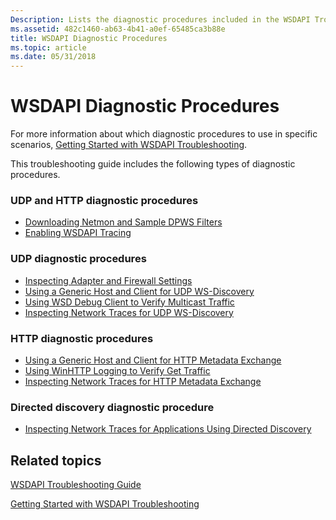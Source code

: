 ```yaml
---
Description: Lists the diagnostic procedures included in the WSDAPI Troubleshooting Guide.
ms.assetid: 482c1460-ab63-4b41-a0ef-65485ca3b88e
title: WSDAPI Diagnostic Procedures
ms.topic: article
ms.date: 05/31/2018
---
```


# WSDAPI Diagnostic Procedures

For more information about which diagnostic procedures to use in specific scenarios, [Getting Started with WSDAPI Troubleshooting](getting-started-with-wsdapi-troubleshooting.md).

This troubleshooting guide includes the following types of diagnostic procedures.

### UDP and HTTP diagnostic procedures

-   [Downloading Netmon and Sample DPWS Filters](downloading-netmon-and-sample-dpws-filters.md)
-   [Enabling WSDAPI Tracing](enabling-wsdapi-tracing.md)

### UDP diagnostic procedures

-   [Inspecting Adapter and Firewall Settings](inspecting-adapter-and-firewall-settings.md)
-   [Using a Generic Host and Client for UDP WS-Discovery](using-a-generic-host-and-client-for-udp-ws-discovery.md)
-   [Using WSD Debug Client to Verify Multicast Traffic](using-wsddebug-client-to-verify-multicast-traffic.md)
-   [Inspecting Network Traces for UDP WS-Discovery](inspecting-network-traces-for-udp-ws-discovery.md)

### HTTP diagnostic procedures

-   [Using a Generic Host and Client for HTTP Metadata Exchange](using-a-generic-host-and-client-for-http-metadata-exchange.md)
-   [Using WinHTTP Logging to Verify Get Traffic](using-winhttp-logging-to-verify-get-traffic.md)
-   [Inspecting Network Traces for HTTP Metadata Exchange](inspecting-network-traces-for-http-metadata-exchange.md)

### Directed discovery diagnostic procedure

-   [Inspecting Network Traces for Applications Using Directed Discovery](inspecting-network-traces-for-applications-using-directed-discovery.md)

## Related topics

<dl> <dt>

[WSDAPI Troubleshooting Guide](wsdapi-troubleshooting-guide.md)
</dt> <dt>

[Getting Started with WSDAPI Troubleshooting](getting-started-with-wsdapi-troubleshooting.md)
</dt> </dl>

 

 



